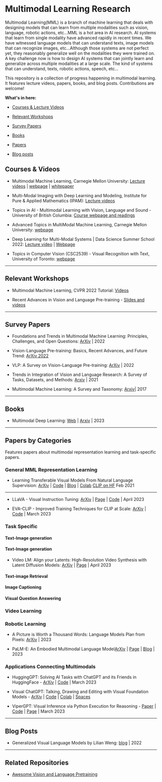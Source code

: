# Multimodal Learning Research

Multimodal Learning(MML) is a branch of machine learning that deals with designing models that can learn from multiple modalities such as vision, language, robotic actions, etc...MML is a hot area in AI research. AI systems that learn from single modality have advanced rapidly in recent times. We have witnessed language models that can understand texts, image models that can recognize images, etc...Although those systems are not perfect yet, they reasonably generalize well on the modalities they were trained on. A key challenge now is how to design AI systems that can jointly learn and generalize across multiple modalities at a large scale. The kind of systems that can understand, texts, robotic actions, speech, etc...

This repository is a collection of progress happening in multimodal learning. It features lecture videos, papers, books, and blog posts. Contributions are welcome!

**What's in here:**
* [Courses & Lecture Videos](#books)

* [Relevant Workshops](#relevant-workshops)

* [Survey Papers](#survey-papers)

* [Books](#books)

* [Papers](#papers-by-categories)

* [Blog posts](#blog-posts)

## Courses & Videos

* Multimodal Machine Learning, Carnegie Mellon University: [Lecture videos](https://www.youtube.com/playlist?list=PL-Fhd_vrvisNM7pbbevXKAbT_Xmub37fA) | [webpage](https://cmu-multicomp-lab.github.io/mmml-course/fall2022/schedule/) | [whitepaper](https://aclanthology.org/P17-5002.pdf)

* Multi-Modal Imaging with Deep Learning and Modeling, Institute for Pure & Applied Mathematics (IPAM): [Lecture videos](https://www.youtube.com/playlist?list=PLHyI3Fbmv0Sdctgfh7uLkabghB2H2yw3b)

* Topics in AI - Multimodal Learning with Vision, Language and Sound - University of British Columbia: [Course webpage and readings](https://www.cs.ubc.ca/~lsigal/teaching22_Term1.html)

* Advanced Topics in MultiModal Machine Learning, Carnegie Mellon University: [webpage](https://cmu-multicomp-lab.github.io/adv-mmml-course/spring2023/schedule/)

* Deep Learning for Multi-Modal Systems | Data Science Summer School 2022: [Lecture video](https://www.youtube.com/watch?v=hLxMf7EdyQs&t=1s) | [Webpage](https://ds3.ai/2022/deep-learning.html)

* Topics in Computer Vision (CSC2539) - Visual Recognition with Text, University of Toronto: [webpage](http://www.cs.utoronto.ca/~fidler/teaching/2017/CSC2539.html)

***********************
## Relevant Workshops
* Multimodal Machine Learning, CVPR 2022 Tutorial: [Videos](https://www.youtube.com/playlist?list=PLki3HkfgNEsKPcpj5Vv2P98SRAT9wxIDa)

* Recent Advances in Vision and Language Pre-training - [Slides and videos](https://vlp-tutorial.github.io)

***********************

## Survey Papers

* Foundations and Trends in Multimodal Machine Learning: Principles, Challenges, and Open Questions: [ArXiv](https://arxiv.org/abs/2209.03430) | 2022

* Vision-Language Pre-training: Basics, Recent Advances, and Future Trend: [ArXiv 2022](https://arxiv.org/abs/2210.09263)

* VLP: A Survey on Vision-Language Pre-training: [ArXiv](https://arxiv.org/abs/2202.09061) | 2022

* Trends in Integration of Vision and Language Research: A Survey of Tasks, Datasets, and Methods: [Arxiv](https://arxiv.org/pdf/1907.09358.pdf) | 2021

* Multimodal Machine Learning: A Survey and Taxonomy: [Arxiv](https://arxiv.org/abs/1705.09406)| 2017

************
## Books

* Multimodal Deep Learning: [Web](https://slds-lmu.github.io/seminar_multimodal_dl/index.html) | [Arxiv](https://arxiv.org/abs/2301.04856) | 2023

***********************
## Papers by Categories

Features papers about multimodal representation learning and task-specific papers.

### General MML Representation Learning

* Learning Transferable Visual Models From Natural Language Supervision: [ArXiv](https://arxiv.org/abs/2103.00020) | [Code](https://github.com/OpenAI/CLIP) | [Blog](https://openai.com/research/clip) | [Colab](https://colab.research.google.com/github/openai/clip/blob/master/notebooks/Interacting_with_CLIP.ipynb) [CLIP on HF](https://huggingface.co/docs/transformers/model_doc/clip)  Feb 2021

**************

* LLaVA - Visual Instruction Tuning: [ArXiv](https://arxiv.org/pdf/2304.08485.pdf) | [Page](https://llava-vl.github.io) | [Code](https://github.com/haotian-liu/LLaVA)  | April 2023

* EVA-CLIP - Improved Training Techniques for CLIP at Scale: [ArXiv](https://arxiv.org/abs/2303.15389) | [Code](https://github.com/baaivision/EVA/tree/master/EVA-CLIP) | March 2023


### Task Specific

#### Text-Image generation

#### Text-Image generation
* Video LM: Align your Latents:
High-Resolution Video Synthesis with Latent Diffusion Models: [ArXiv](https://arxiv.org/abs/2304.08818) | [Page](https://research.nvidia.com/labs/toronto-ai/VideoLDM/) | April 2023

#### Text-image Retrieval

#### Image Captioning

#### Visual Question Answering

### Video Learning

### Robotic Learning
* A Picture is Worth a Thousand Words: Language Models Plan from Pixels: [ArXiv](https://arxiv.org/pdf/2303.09031.pdf) | 2023

* PaLM-E: An Embodied Multimodal Language Model[ArXiv](https://arxiv.org/pdf/2303.03378.pdf) | [Page](https://palm-e.github.io) | [Blog](https://ai.googleblog.com/2023/03/palm-e-embodied-multimodal-language.html) | 2023

### Applications Connecting Multimodals

* HuggingGPT: Solving AI Tasks with ChatGPT and its Friends in HuggingFace - [ArXiv](https://arxiv.org/abs/2303.17580) | [Code](https://github.com/microsoft/JARVIS) | March 2023

* Visual ChatGPT: Talking, Drawing and Editing with Visual Foundation Models - [ArXiv](https://arxiv.org/abs/2303.04671) | [Code](https://github.com/microsoft/visual-chatgpt) | [Colab](https://colab.research.google.com/drive/11BtP3h-w0dZjA-X8JsS9_eo8OeGYvxXB#scrollTo=8nCGkaV0_xBP) | [Spaces](https://huggingface.co/spaces/microsoft/visual_chatgpt)

* ViperGPT: Visual Inference via Python Execution for Reasoning - [Paper](https://arxiv.org/abs/2303.08128) | [Code](https://github.com/cvlab-columbia/viper) | [Page](https://viper.cs.columbia.edu) | March 2023

***********************

## Blog Posts

* Generalized Visual Language Models by Lilian Weng: [blog](https://lilianweng.github.io/posts/2022-06-09-vlm/) | 2022

******************

## Related Repositories

* [Awesome Vision and Language Pretraining](https://github.com/phellonchen/awesome-Vision-and-Language-Pre-training#visual-machine-reading-comprehension)